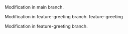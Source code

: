 
 Modification in main branch.

Modification in feature-greeting branch.
 feature-greeting 


Modification in feature-greeting branch.
